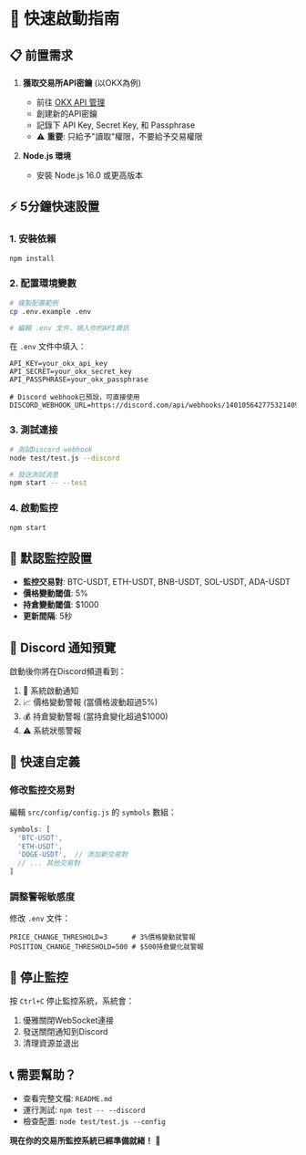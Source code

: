 # 🚀 快速啟動指南

## 📋 前置需求

1. **獲取交易所API密鑰** (以OKX為例)
   - 前往 [OKX API 管理](https://www.okx.com/account/my-api)
   - 創建新的API密鑰
   - 記錄下 API Key, Secret Key, 和 Passphrase
   - ⚠️ **重要**: 只給予"讀取"權限，不要給予交易權限

2. **Node.js 環境**
   - 安裝 Node.js 16.0 或更高版本

## ⚡ 5分鐘快速設置

### 1. 安裝依賴
```bash
npm install
```

### 2. 配置環境變數
```bash
# 複製配置範例
cp .env.example .env

# 編輯 .env 文件，填入你的API資訊
```

在 `.env` 文件中填入：
```env
API_KEY=your_okx_api_key
API_SECRET=your_okx_secret_key  
API_PASSPHRASE=your_okx_passphrase

# Discord webhook已預設，可直接使用
DISCORD_WEBHOOK_URL=https://discord.com/api/webhooks/1401056427753214093/VkCT9tZKFDcRjjBbsaze7bcIbgDOFFAb4qGx17fXq07S9gwkLPYSTU8xW7YOT8koBa9N
```

### 3. 測試連接
```bash
# 測試Discord webhook
node test/test.js --discord

# 發送測試消息
npm start -- --test
```

### 4. 啟動監控
```bash
npm start
```

## 🎯 默認監控設置

- **監控交易對**: BTC-USDT, ETH-USDT, BNB-USDT, SOL-USDT, ADA-USDT
- **價格變動閾值**: 5%
- **持倉變動閾值**: $1000
- **更新間隔**: 5秒

## 📱 Discord 通知預覽

啟動後你將在Discord頻道看到：
1. 🚀 系統啟動通知
2. 📈 價格變動警報 (當價格波動超過5%)
3. 💰 持倉變動警報 (當持倉變化超過$1000)
4. ⚠️ 系統狀態警報

## 🔧 快速自定義

### 修改監控交易對
編輯 `src/config/config.js` 的 `symbols` 數組：
```javascript
symbols: [
  'BTC-USDT',
  'ETH-USDT',
  'DOGE-USDT',  // 添加新交易對
  // ... 其他交易對
]
```

### 調整警報敏感度
修改 `.env` 文件：
```env
PRICE_CHANGE_THRESHOLD=3      # 3%價格變動就警報
POSITION_CHANGE_THRESHOLD=500 # $500持倉變化就警報
```

## 🛑 停止監控

按 `Ctrl+C` 停止監控系統，系統會：
1. 優雅關閉WebSocket連接
2. 發送關閉通知到Discord
3. 清理資源並退出

## 📞 需要幫助？

- 查看完整文檔: `README.md`
- 運行測試: `npm test -- --discord`
- 檢查配置: `node test/test.js --config`

**現在你的交易所監控系統已經準備就緒！** 🎉